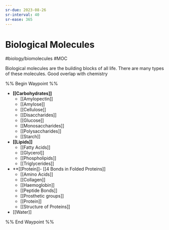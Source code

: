 ```yaml
---
sr-due: 2023-08-26
sr-interval: 40
sr-ease: 365
---
```

# Biological Molecules
#biology/biomolecules #MOC 

Biological molecules are the building blocks of all life. 
There are many types of these molecules.
Good overlap with chemistry

%% Begin Waypoint %%
- **[[Carbohydrates]]**
	- [[Amylopectin]]
	- [[Amylose]]
	- [[Cellulose]]
	- [[Disaccharides]]
	- [[Glucose]]
	- [[Monosaccharides]]
	- [[Polysaccharides]]
	- [[Starch]]
- **[[Lipids]]**
	- [[Fatty Acids]]
	- [[Glycerol]]
	- [[Phospholipids]]
	- [[Triglycerides]]
- **[[Protein]]- [[4 Bonds in Folded Proteins]]
	- [[Amino Acids]]
	- [[Collagen]]
	- [[Haemoglobin]]
	- [[Peptide Bonds]]
	- [[Prosthetic groups]]
	- [[Protein]]
	- [[Structure of Proteins]]
- [[Water]]

%% End Waypoint %%

